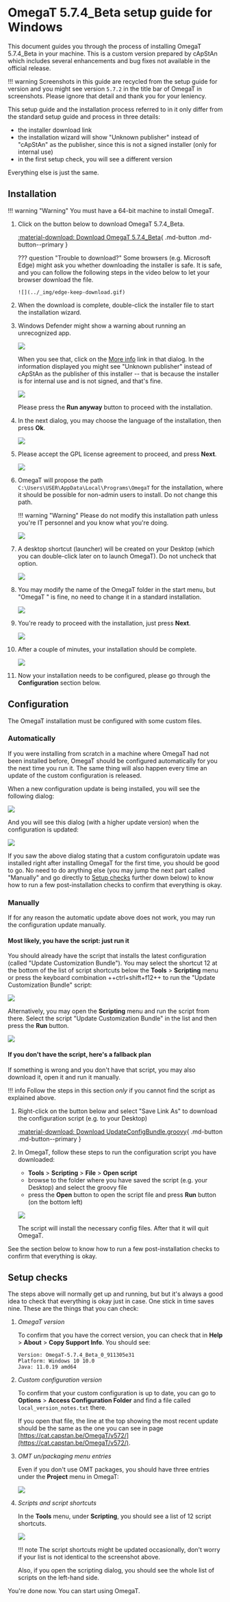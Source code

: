 # OmegaT 5.7.4_Beta setup guide for Windows

This document guides you through the process of installing OmegaT 5.7.4_Beta in your machine. This is a custom version prepared by cApStAn which includes several enhancements and bug fixes not available in the official release.

!!! warning
    Screenshots in this guide are recycled from the setup guide for version and you might see version `5.7.2` in the title bar of OmegaT in screenshots. Please ignore that detail and thank you for your leniency.

This setup guide and the installation process referred to in it only differ from the standard setup guide and process in three details:

- the installer download link
- the installation wizard will show "Unknown publisher" instead of "cApStAn" as the publisher, since this is not a signed installer (only for internal use)
- in the first setup check, you will see a different version

Everything else is just the same.

## Installation

<!-- prettier-ignore -->
!!! warning "Warning"
    You must have a 64-bit machine to install OmegaT.

1.  Click on the button below to download OmegaT 5.7.4_Beta.

    [ :material-download: Download OmegaT 5.7.4_Beta](https://nextcloud.capstan.be/index.php/s/ocQ4g5GjWPGrc82){ .md-button .md-button--primary }

    <!-- prettier-ignore -->
    ??? question "Trouble to download?"
        Some browsers (e.g. Microsoft Edge) might ask you whether downloading the installer is safe. It is safe, and you can follow the following steps in the video below to let your browser download the file.

        ![](../_img/edge-keep-download.gif)

2.  When the download is complete, double-click the installer file to start the installation wizard.

3.  Windows Defender might show a warning about running an unrecognized app.

    ![](../_img/omegat-win-protected-your-pc-01.png) <!-- # omt572-install-01.png -->

    When you see that, click on the <u>More info</u> link in that dialog. In the information displayed you might see "Unknown publisher" instead of cApStAn as the publisher of this installer -- that is because the installer is for internal use and is not signed, and that's fine.

    ![](../_img/omt574-install-02-run-anyway-beta.png)

    Please press the **Run anyway** button to proceed with the installation.

4.  In the next dialog, you may choose the language of the installation, then press **Ok**.

    ![](../_img/omt572-install-03-lang.png)

5.  Please accept the GPL license agreement to proceed, and press **Next**.

    ![](../_img/omt572-install-04-accept.png)

6.  OmegaT will propose the path `C:\Users\USER\AppData\Local\Programs\OmegaT` for the installation, where it should be possible for non-admin users to install. Do not change this path.

    <!-- prettier-ignore -->
    !!! warning "Warning"
        Please do not modify this installation path unless you're IT personnel and you know what you're doing.

    ![](../_img/omt572-install-05-path.png)

7.  A desktop shortcut (launcher) will be created on your Desktop (which you can double-click later on to launch OmegaT). Do not uncheck that option.

    ![](../_img/omt572-install-06-desktop-shortcut.png)

8.  You may modify the name of the OmegaT folder in the start menu, but "OmegaT " is fine, no need to change it in a standard installation.

    ![](../_img/omt572-install-07-start-menu.png)

9.  You're ready to proceed with the installation, just press **Next**.

    ![](../_img/omt572-install-08-ready.png)

10. After a couple of minutes, your installation should be complete.

    ![](../_img/omt572-install-09-done.png)

11. Now your installation needs to be configured, please go through the **Configuration** section below.


## Configuration

The OmegaT installation must be configured with some custom files. 

### Automatically

If you were installing from scratch in a machine where OmegaT had not been installed before, OmegaT should be configured automatically for you the next time you run it. The same thing will also happen every time an update of the custom configuration is released. 

When a new configuration update is being installed, you will see the following dialog: 

![](../_img/customization-update-running.png)

And you will see this dialog (with a higher update version) when the configuration is updated:

![](../_img/customization-update-finished.png)

If you saw the above dialog stating that a custom configuratoin update was installed right after installing OmegaT for the first time, you should be good to go. No need to do anything else (you may jump the next part called "Manually" and go directly to [Setup checks](#setup-checks) further down below) to know how to run a few post-installation checks to confirm that everything is okay.

### Manually

If for any reason the automatic update above does not work, you may run the configuration update manually. 

#### Most likely, you have the script: just run it

You should already have the script that installs the latest configuration (called "Update Customization Bundle"). You may select the shortcut 12 at the bottom of the list of script shortcuts below the **Tools** > **Scripting** menu or press the keyboard combination ++ctrl+shift+f12++ to run the "Update Customization Bundle" script: 

![](../_img/script-shortcut-12.png)

Alternatively, you may open the **Scripting** menu and run the script from there. Select the script "Update Customization Bundle" in the list and then press the **Run** button. 

![](../_img/config-script-run-manually.png)

#### If you don't have the script, here's a fallback plan

If something is wrong and you don't have that script, you may also download it, open it and run it manually.

!!! info
    Follow the steps in this section _only_ if you cannot find the script as explained above.

1.  Right-click on the button below and select "Save Link As" to download the configuration script (e.g. to your Desktop)

    [ :material-download: Download UpdateConfigBundle.groovy](https://cat.capstan.be/OmegaT/v572/customization/scripts/updateConfigBundle.groovy){ .md-button .md-button--primary }

2.  In OmegaT, follow these steps to run the configuration script you have downloaded:

    - **Tools** > **Scripting** > **File** > **Open script**
    - browse to the folder where you have saved the script (e.g. your Desktop) and select the groovy file
    - press the **Open** button to open the script file and press **Run** button (on the bottom left)

    ![](../_img/omt-open-script-and-run.gif)

    The script will install the necessary config files. After that it will quit OmegaT.
    
See the section below to know how to run a few post-installation checks to confirm that everything is okay.

## Setup checks

The steps above will normally get up and running, but but it's always a good idea to check that everything is okay just in case. One stick in time saves nine. These are the things that you can check:

1.  _OmegaT version_

    To confirm that you have the correct version, you can check that in **Help** > **About** > **Copy Support Info**. You should see:

        Version: OmegaT-5.7.4_Beta_0_911305e31
        Platform: Windows 10 10.0
        Java: 11.0.19 amd64

2.  _Custom configuration version_

    To confirm that your custom configuration is up to date, you can go to **Options** > **Access Configuration Folder** and find a file called `local_version_notes.txt` there.

    If you open that file, the line at the top showing the most recent update should be the same as the one you can see in page [https://cat.capstan.be/OmegaT/v572/](https://cat.capstan.be/OmegaT/v572/).

3.  _OMT un/packaging menu entries_

    Even if you don't use OMT packages, you should have three entries under the **Project** menu in OmegaT:

    ![](../_img/omt-package-entries.png)

    <!-- - Unpack project from OMT file...
    - Pack project as OMT file...
    - Pack and delete project...  -->

4.  _Scripts and script shortcuts_

    In the **Tools** menu, under **Scripting**, you should see a list of 12 script shortcuts.

    ![](../_img/omt-scripts-shortcuts.png)

    !!! note
        The script shortcuts might be updated occasionally, don't worry if your list is not identical to the screenshot above.

    Also, if you open the scripting dialog, you should see the whole list of scripts on the left-hand side.

You're done now. You can start using OmegaT.

<!--
To install OmegaT and set it up on a computer running Windows, please follow the OmegaT installation and setup guide below:

<div style="width: 100%">

<iframe
src="https://slides.com/capstan/omegat-v572-setup-guide/embed?byline=hidden&share=hidden"
width="100%"
height="420"
scrolling="no"
frameborder="0"
webkitallowfullscreen mozallowfullscreen allowfullscreen>
</iframe>

</div>

If you use Mac or Linux, please see the second slide above or get in touch through the Helpdesk.


- USB
16GBc
model...
format as FAT32
D:\OmegaT
zip -- iso


https://www.westerndigital.com/products/usb-flash-drives/sandisk-ultra-fit-usb-3-1?sku=SDCZ430-016G-G46

-->
